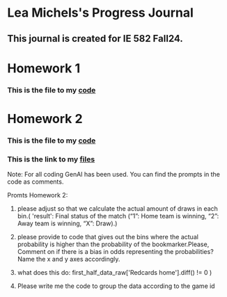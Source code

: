 # Lea Michels's Progress Journal
## This journal is created for IE 582 Fall24.

# Homework 1
### This is the file to my [code](https://bu-ie-582.github.io/fall-24-leamchls/Homework_Final_Version.html)

# Homework 2
### This is the file to my [code](https://bu-ie-582.github.io/fall-24-leamchls/exploration.html)

### This is the link to my [files](https://github.com/BU-IE-582/fall-24-leamchls)


Note: For all coding GenAI has been used. You can find the prompts in the code as comments.

Promts Homework 2: 

1. please adjust so that we calculate the actual amount of draws in each bin.( 'result': Final status of the match (“1”: Home team is winning, “2”: Away team is winning,
“X”: Draw).)

2. please provide to code that gives out the  bins where the actual probability is higher than the probability of the bookmarker.Please, Comment on if there is a bias in odds representing the probabilities? Name the x and y axes accordingly.

3. what does this do: first_half_data_raw['Redcards home'].diff() != 0 )

4. Please write me the code to group the data according to the game id

